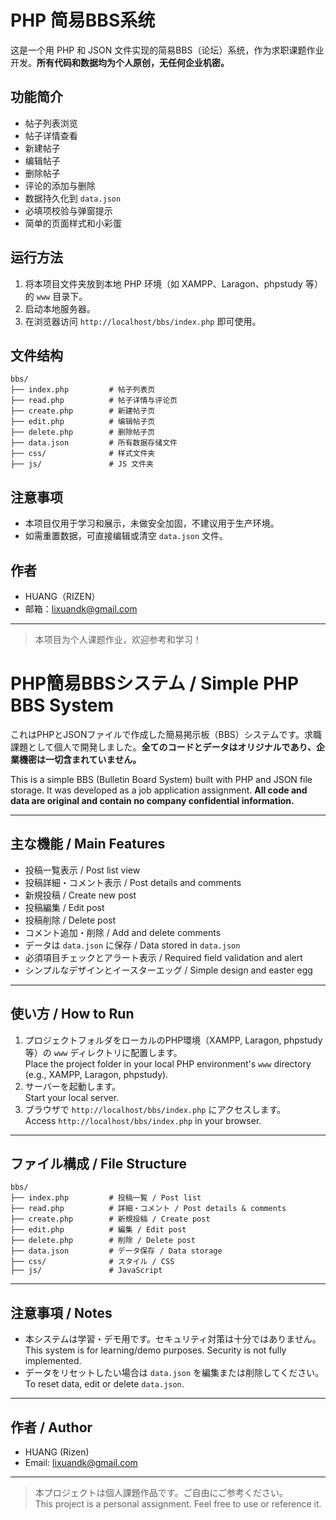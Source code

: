 # PHP 简易BBS系统

这是一个用 PHP 和 JSON 文件实现的简易BBS（论坛）系统，作为求职课题作业开发。**所有代码和数据均为个人原创，无任何企业机密。**

## 功能简介

- 帖子列表浏览
- 帖子详情查看
- 新建帖子
- 编辑帖子
- 删除帖子
- 评论的添加与删除
- 数据持久化到 `data.json`
- 必填项校验与弹窗提示
- 简单的页面样式和小彩蛋

## 运行方法

1. 将本项目文件夹放到本地 PHP 环境（如 XAMPP、Laragon、phpstudy 等）的 `www` 目录下。
2. 启动本地服务器。
3. 在浏览器访问 `http://localhost/bbs/index.php` 即可使用。

## 文件结构

```
bbs/
├── index.php         # 帖子列表页
├── read.php          # 帖子详情与评论页
├── create.php        # 新建帖子页
├── edit.php          # 编辑帖子页
├── delete.php        # 删除帖子页
├── data.json         # 所有数据存储文件
├── css/              # 样式文件夹
├── js/               # JS 文件夹
```

## 注意事项

- 本项目仅用于学习和展示，未做安全加固，不建议用于生产环境。
- 如需重置数据，可直接编辑或清空 `data.json` 文件。

## 作者

- HUANG（RIZEN）
- 邮箱：lixuandk@gmail.com

---

> 本项目为个人课题作业，欢迎参考和学习！


# PHP簡易BBSシステム / Simple PHP BBS System

これはPHPとJSONファイルで作成した簡易掲示板（BBS）システムです。求職課題として個人で開発しました。**全てのコードとデータはオリジナルであり、企業機密は一切含まれていません。**

This is a simple BBS (Bulletin Board System) built with PHP and JSON file storage. It was developed as a job application assignment. **All code and data are original and contain no company confidential information.**

---

## 主な機能 / Main Features

- 投稿一覧表示 / Post list view
- 投稿詳細・コメント表示 / Post details and comments
- 新規投稿 / Create new post
- 投稿編集 / Edit post
- 投稿削除 / Delete post
- コメント追加・削除 / Add and delete comments
- データは `data.json` に保存 / Data stored in `data.json`
- 必須項目チェックとアラート表示 / Required field validation and alert
- シンプルなデザインとイースターエッグ / Simple design and easter egg

---

## 使い方 / How to Run

1. プロジェクトフォルダをローカルのPHP環境（XAMPP, Laragon, phpstudy等）の `www` ディレクトリに配置します。  
   Place the project folder in your local PHP environment's `www` directory (e.g., XAMPP, Laragon, phpstudy).
2. サーバーを起動します。  
   Start your local server.
3. ブラウザで `http://localhost/bbs/index.php` にアクセスします。  
   Access `http://localhost/bbs/index.php` in your browser.

---

## ファイル構成 / File Structure

```
bbs/
├── index.php         # 投稿一覧 / Post list
├── read.php          # 詳細・コメント / Post details & comments
├── create.php        # 新規投稿 / Create post
├── edit.php          # 編集 / Edit post
├── delete.php        # 削除 / Delete post
├── data.json         # データ保存 / Data storage
├── css/              # スタイル / CSS
├── js/               # JavaScript
```

---

## 注意事項 / Notes

- 本システムは学習・デモ用です。セキュリティ対策は十分ではありません。  
  This system is for learning/demo purposes. Security is not fully implemented.
- データをリセットしたい場合は `data.json` を編集または削除してください。  
  To reset data, edit or delete `data.json`.

---

## 作者 / Author

- HUANG (Rizen)
- Email: lixuandk@gmail.com

---

> 本プロジェクトは個人課題作品です。ご自由にご参考ください。  
> This project is a personal assignment. Feel free to use or reference it.
